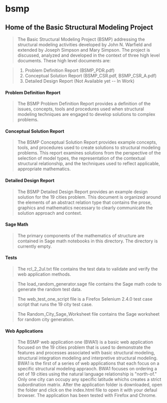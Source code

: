 bsmp
====

## Home of the Basic Structural Modeling Project

>The Basic Structural Modeling Project (BSMP) addressing the structural modeling activities developed by John N. Warfield and extended by Joseph Simpson and Mary Simpson.  The project is discussed, analyzed and developed in the context of three high level documents.  These high level documents are:

>1. Problem Definition Report (BSMP_PDR.pdf)
>2. Conceptual Solution Report (BSMP_CSR.pdf, BSMP_CSR_A.pdf)
>3. Detailed Design Report (Not Available yet -- In Work)

#### Problem Definition Report

>The BSMP Problem Definition Report provides a definition of the issues, concepts, tools and procedures used when structural modeling techniques are engaged to develop solutions to complex problems. 

#### Conceptual Solution Report

>The BSMP Conceptual Solution Report provides example concepts, tools, and procedures used to create solutions to structural modeling problems. This report examines solutions from the perspective of the selection of model types, the representation of the contextual structural relationship, and the techniques used to reflect applicable, appropriate mathematics. 

#### Detailed Design Report

>The BSMP Detailed Design Report provides an example design solution for the 19 cities problem.  This document is organized around the elements of an abstract relation type that contains the prose, graphics and mathematics necessary to clearly communicate the solution approach and context.

#### Sage Math

> The primary components of the mathematics of structure are contained in Sage math notebooks in this directory. The directory is currently empty.

#### Tests 

>The rcl_2_2ul.txt  file contains the test data to validate and verify the web application methods.

>The load_random_generator.sage file contains the Sage math code to generate the random test data.

>The web_test_one_script file is a Firefox Selenium 2.4.0 test case script that runs the 19 city test case.

>The Random_City_Sage_Worksheet file contains the Sage worksheet for random city generation.

#### Web Applications

>The BSMP web application one (BWA1) is a basic web application focused on the 19 cities problem that is used to demonstrate the features and processes associated with basic structural modeling, structural integration modeling and interpretive structural modeling.  BWA1 is the first of a series of web applications that each focus on a specific structural modeling appraoch.  BWA1 focuses on ordering a set of 19 cities using the natural language relationship is "north-of."  Only one city can occupy any specific latitude whichs creates a strict subordination matrix.  After the application folder is downloaded, open the folder and click on the index.html file to open it with your defaul browser.  The application has been tested with Firefox and Chrome.